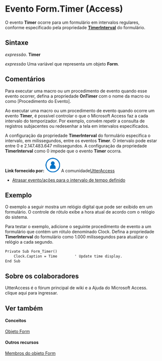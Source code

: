 
# Evento Form.Timer (Access)

O evento  **Timer** ocorre para um formulário em intervalos regulares, conforme especificado pela propriedade **[TimerInterval](ee56bcf8-20cb-9d86-ed17-3b85ac88f6f1.md)** do formulário.


## Sintaxe

 _expressão_. **Timer**

 _expressão_ Uma variável que representa um objeto **Form**.


## Comentários

Para executar uma macro ou um procedimento de evento quando esse evento ocorrer, defina a propriedade  **OnTimer** com o nome da macro ou como [Procedimento do Evento].

Ao executar uma macro ou um procedimento de evento quando ocorre um evento  **Timer**, é possível controlar o que o Microsoft Access faz a cada intervalo do temporizador. Por exemplo, convém repetir a consulta de registros subjacentes ou redesenhar a tela em intervalos especificados.

A configuração da propriedade  **TimerInterval** do formulário especifica o intervalo, em milissegundos, entre os eventos **Timer**. O intervalo pode estar entre 0 e 2.147.483.647 milissegundos. A configuração da propriedade **TimerInterval** como 0 impede que o evento **Timer** ocorra.

 **Link fornecido por:**
![Ícone de Membro da Comunidade](images/8b9774c4-6c97-470e-b3a2-56d8f786444c.png) A comunidade[UtterAccess](http://www.utteraccess.com)


- [Atrasar evento/ações para o intervalo de tempo definido](http://www.utteraccess.com/wiki/index.php/Delay_Event/Actions_for_Set_Time_Interval)
    

## Exemplo

O exemplo a seguir mostra um relógio digital que pode ser exibido em um formulário. O controle de rótulo exibe a hora atual de acordo com o relógio do sistema.

Para testar o exemplo, adicione o seguinte procedimento de evento a um formulário que contém um rótulo denominado Clock. Defina a propriedade  **TimerInterval** do formulário como 1.000 milissegundos para atualizar o relógio a cada segundo.




```
Private Sub Form_Timer() 
    Clock.Caption = Time        ' Update time display. 
End Sub 

```


## Sobre os colaboradores
<a name="AboutContributors"> </a>

UtterAccess é o fórum principal de wiki e a Ajuda do Microsoft Access. clique aqui para ingressar.


## Ver também
<a name="AboutContributors"> </a>


#### Conceitos


[Objeto Form](72ef9219-142b-b690-b696-3eba9a5d4522.md)
#### Outros recursos


[Membros do objeto Form](e1976b58-28ca-8f76-cdf3-6732cb06ce6c.md)